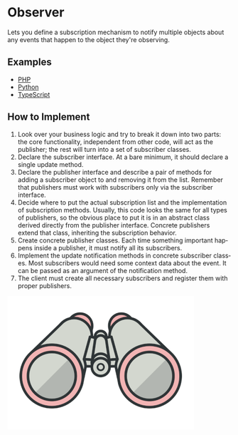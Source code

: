 # Observer

Lets you define a subscription mechanism to notify mul­ti­ple objects about any events that hap­pen to the object they're observing.

## Examples

* [PHP](php)
* [Python](python)
* [TypeScript](typescript)

## How to Implement

1. Look over your business logic and try to break it down into two parts: the core functionality, independent from other code, will act as the publisher; the rest will turn into a set of sub­scriber classes.
2. Declare the sub­scriber inter­face. At a bare min­i­mum, it should declare a sin­gle update method.
3. Declare the publisher inter­face and describe a pair of meth­ods for adding a sub­scriber object to and removing it from the list. Remember that publishers must work with sub­scribers only via the sub­scriber interface.
4. Decide where to put the actual subscription list and the implementation of subscription meth­ods. Usu­al­ly, this code looks the same for all types of publishers, so the obvious place to put it is in an abstract class derived direct­ly from the publisher inter­face. Con­crete publishers extend that class, inheriting the subscription behavior.
5. Cre­ate con­crete publisher class­es. Each time some­thing important hap­pens inside a publisher, it must notify all its subscribers.
6. Implement the update notification meth­ods in con­crete sub­scriber class­es. Most sub­scribers would need some con­text data about the event. It can be passed as an argument of the notification method.
7. The client must cre­ate all necessary sub­scribers and reg­is­ter them with prop­er publishers.

![Observer](/images/observer.png)
